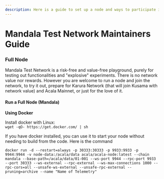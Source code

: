 ```yaml
---
description: Here is a guide to set up a node and ways to participate in the Acala.
---
```


# Mandala Test Network Maintainers Guide

### Full Node

Mandala Test Network is a risk-free and value-free playground, purely for testing out functionalities and "explosive" experiments. There is no network value nor rewards. However you are welcome to run a node and join the network, to try it out, prepare for Karura Network \(that will join Kusama with network value\) and Acala Mainnet, or just for the love of it.

#### Run a Full Node \(Mandala\)

**Using Docker**

Install docker with Linux:  
`wget -qO- https://get.docker.com/ | sh`

If you have docker installed, you can use it to start your node without needing to build from the code. Here is the command

```text
docker run -d --restart=always -p 30333:30333 -p 9933:9933 -p 9944:9944 -v node-data:/acala/data acala/acala-node:latest --chain mandala --base-path=/acala/data/01-001 --ws-port 9944 --rpc-port 9933 --port 30333 --ws-external --rpc-external --ws-max-connections 1000 --rpc-cors=all --unsafe-ws-external --unsafe-rpc-external --pruning=archive --name "Name of Telemetry" 
```

